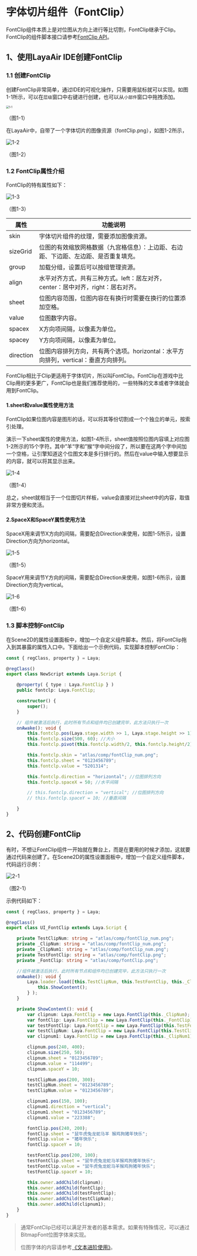 # 字体切片组件（FontClip）

FontClip组件本质上是对位图从方向上进行等比切割，FontClip继承于Clip。FontClip的组件脚本接口请参考[FontClip API](https://layaair.com/3.x/api/Chinese/index.html?version=3.0.0&type=2D&category=UI&class=laya.ui.FontClip)。



## 1、使用LayaAir IDE创建FontClip

### 1.1 创建FontClip

创建FontClip非常简单，通过IDE的可视化操作，只需要用鼠标就可以实现。如图1-1所示，可以在`层级`窗口中右键进行创建，也可以从`小部件`窗口中拖拽添加。

<img src="img/1-1.png" alt="1-1" style="zoom: 50%;" />

（图1-1）

在LayaAir中，自带了一个字体切片的图像资源（fontClip.png），如图1-2所示，

![1-2](img/1-2.png)

（图1-2）



### 1.2 FontClip属性介绍

FontClip的特有属性如下：

![1-3](img/1-3.png)

（图1-3）

| 属性      | 功能说明                                                     |
| --------- | ------------------------------------------------------------ |
| skin      | 字体切片组件的纹理，需要添加图像资源。                       |
| sizeGrid  | 位图的有效缩放网格数据（九宫格信息）：上边距、右边距、下边距、左边距、是否重复填充。 |
| group     | 加载分组，设置后可以按组管理资源。                           |
| align     | 水平对齐方式，共有三种方式。left：居左对齐，center：居中对齐，right：居右对齐。 |
| sheet     | 位图内容范围，位图内容在有换行时需要在换行的位置添加空格。   |
| value     | 位图数字内容。                                               |
| spacex    | X方向项间隔，以像素为单位。                                  |
| spacey    | Y方向项间隔，以像素为单位。                                  |
| direction | 位图内容排列方向，共有两个选项。horizontal：水平方向排列，vertical：垂直方向排列。 |

FontClip相比于Clip更适用于字体切片，所以叫FontClip。FontClip在游戏中比Clip用的更多更广，FontClip也是我们推荐使用的，一些特殊的文本或者字体就会用到FontClip。

#### 1.sheet和value属性使用方法

FontClip如果位图内容是图形的话，可以将其等份切割成一个个独立的单元，按索引处理。

演示一下sheet属性的使用方法，如图1-4所示，sheet值按照位图内容填上对应图1-2所示的15个字符。其中”羊“字和”猴“字中间分段了，所以要在这两个字中间加一个空格，让引擎知道这个位图文本是多行排行的。然后在value中输入想要显示的内容，就可以将其显示出来。

![1-4](img/1-4.png)

（图1-4）

总之，sheet就相当于一个位图切片样板，value会直接对比sheet中的内容，取值非常方便和灵活。



#### 2.SpaceX和SpaceY属性使用方法

SpaceX用来调节X方向的间隔，需要配合Direction来使用，如图1-5所示，设置Direction方向为horizontal。

![1-5](img/1-5.png)

（图1-5）

SpaceY用来调节Y方向的间隔，需要配合Direction来使用，如图1-6所示，设置Direction方向为vertical。

![1-6](img/1-6.png)

（图1-6）



### 1.3 脚本控制FontClip

在Scene2D的属性设置面板中，增加一个自定义组件脚本。然后，将FontClip拖入到其暴露的属性入口中。下面给出一个示例代码，实现脚本控制FontClip：

```typescript
const { regClass, property } = Laya;

@regClass()
export class NewScript extends Laya.Script {

    @property( { type : Laya.FontClip } )
    public fontclp: Laya.FontClip;

    constructor() {
        super();
    }

    // 组件被激活后执行，此时所有节点和组件均已创建完毕，此方法只执行一次
    onAwake(): void {
        this.fontclp.pos(Laya.stage.width >> 1, Laya.stage.height >> 1); //位置
        this.fontclp.size(500, 60); //大小
        this.fontclp.pivot(this.fontclp.width/2, this.fontclp.height/2); //轴心点

        this.fontclp.skin = "atlas/comp/fontClip_num.png";
        this.fontclp.sheet = "0123456789"; 
        this.fontclp.value = "5201314"; 

        this.fontclp.direction = "horizontal"; //位图排列方向
        this.fontclp.spaceX = 50; //水平间隔

        // this.fontclp.direction = "vertical"; //位图排列方向
        // this.fontclp.spaceY = 10; //垂直间隔

    }
}
```



## 2、代码创建FontClip

有时，不想让FontClip组件一开始就在舞台上，而是在要用的时候才添加，这就要通过代码来创建了。在Scene2D的属性设置面板中，增加一个自定义组件脚本，代码运行示例：

![2-1](img/2-1.png)

（图2-1）

示例代码如下：

```typescript
const { regClass, property } = Laya;

@regClass()
export class UI_FontClip extends Laya.Script {

    private TestClipNum: string = "atlas/comp/fontClip_num.png";
    private _ClipNum: string = "atlas/comp/fontClip_num.png";
    private _ClipNum1: string = "atlas/comp/fontClip_num.png";
    private TestFontClip: string = "atlas/comp/fontClip.png";
    private _FontClip: string = "atlas/comp/fontClip.png";

    //组件被激活后执行，此时所有节点和组件均已创建完毕，此方法只执行一次
    onAwake(): void {
        Laya.loader.load([this.TestClipNum, this.TestFontClip, this._ClipNum, this._FontClip, this._ClipNum1]).then( ()=>{
            this.ShowContent();
        } );
    }

    private ShowContent(): void {
        var clipnum: Laya.FontClip = new Laya.FontClip(this._ClipNum);
        var fontClip: Laya.FontClip = new Laya.FontClip(this._FontClip);
        var testFontClip: Laya.FontClip = new Laya.FontClip(this.TestFontClip);
        var testClipNum: Laya.FontClip = new Laya.FontClip(this.TestClipNum);
        var clipnum1: Laya.FontClip = new Laya.FontClip(this._ClipNum1);

        clipnum.pos(240, 400);
        clipnum.size(250, 50);
        clipnum.sheet = "0123456789";
        clipnum.value = "114499";
        clipnum.spaceY = 10;

        testClipNum.pos(200, 300);
        testClipNum.sheet = "0123456789";
        testClipNum.value = "0123456789";

        clipnum1.pos(150, 100);
        clipnum1.direction = "vertical";
        clipnum1.sheet = "0123456789";
        clipnum1.value = "223388";

        fontClip.pos(240, 200);
        fontClip.sheet = "鼠牛虎兔龙蛇马羊 猴鸡狗猪年快乐";
        fontClip.value = "猪年快乐";
        fontClip.spaceY = 10;

        testFontClip.pos(200, 100);
        testFontClip.sheet = "鼠牛虎兔龙蛇马羊猴鸡狗猪年快乐";
        testFontClip.value = "鼠牛虎兔龙蛇马羊猴鸡狗猪年快乐";
        testFontClip.spaceY = 10;

        this.owner.addChild(clipnum);
        this.owner.addChild(fontClip);
        this.owner.addChild(testFontClip);
        this.owner.addChild(testClipNum);
        this.owner.addChild(clipnum1);
    }
}
```



> 通常FontClip已经可以满足开发者的基本需求。如果有特殊情况，可以通过BitmapFont位图字体来实现。
>
> 位图字体的内容请参考[《文本进阶使用》](../../../../2D/advanced/useText/readme.md)。